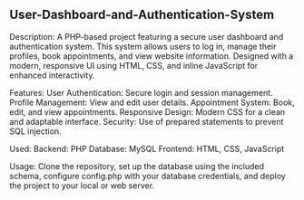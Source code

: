 ## User-Dashboard-and-Authentication-System
Description:
A PHP-based project featuring a secure user dashboard and authentication system. This system allows users to log in, manage their profiles, book appointments, and view website information. Designed with a modern, responsive UI using HTML, CSS, and inline JavaScript for enhanced interactivity.

Features:
User Authentication: Secure login and session management.
Profile Management: View and edit user details.
Appointment System: Book, edit, and view appointments.
Responsive Design: Modern CSS for a clean and adaptable interface.
Security: Use of prepared statements to prevent SQL injection.

Used:
Backend: PHP
Database: MySQL
Frontend: HTML, CSS, JavaScript

Usage:
Clone the repository, set up the database using the included schema, configure config.php with your database credentials, and deploy the project to your local or web server.

